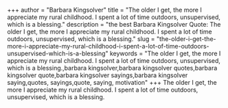 +++
author = "Barbara Kingsolver"
title = "The older I get, the more I appreciate my rural childhood. I spent a lot of time outdoors, unsupervised, which is a blessing."
description = "the best Barbara Kingsolver Quote: The older I get, the more I appreciate my rural childhood. I spent a lot of time outdoors, unsupervised, which is a blessing."
slug = "the-older-i-get-the-more-i-appreciate-my-rural-childhood-i-spent-a-lot-of-time-outdoors-unsupervised-which-is-a-blessing"
keywords = "The older I get, the more I appreciate my rural childhood. I spent a lot of time outdoors, unsupervised, which is a blessing.,barbara kingsolver,barbara kingsolver quotes,barbara kingsolver quote,barbara kingsolver sayings,barbara kingsolver saying,quotes, sayings,quote, saying, motivation"
+++
The older I get, the more I appreciate my rural childhood. I spent a lot of time outdoors, unsupervised, which is a blessing.
